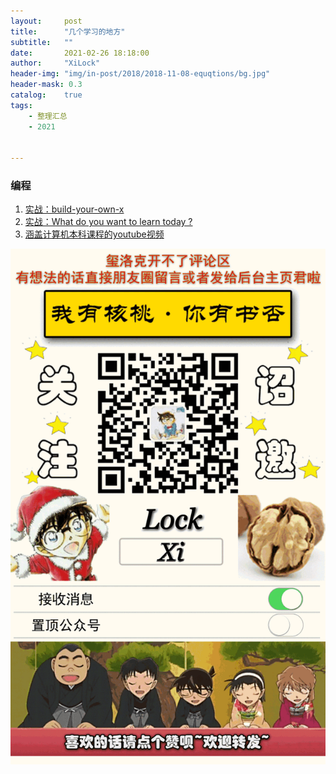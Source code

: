 ```yaml
---
layout:     post
title:      "几个学习的地方"
subtitle:   ""
date:       2021-02-26 18:18:00
author:     "XiLock"
header-img: "img/in-post/2018/2018-11-08-equqtions/bg.jpg"
header-mask: 0.3
catalog:    true
tags:
    - 整理汇总
    - 2021


---
```




### 编程
1. [实战：build-your-own-x](https://github.com/danistefanovic/build-your-own-x)
1. [实战：What do you want to learn today ?](https://aquadzn.github.io/learn-x-by-doing-y/?Project%5Bquery%5D=python&Project%5Bmenu%5D%5Bmain_language%5D=Python)
1. [涵盖计算机本科课程的youtube视频](https://web.archive.org/web/20210210143025/https://laconicml.com/computer-science-curriculum-youtube-videos/)

![](/img/wc-tail.GIF)
